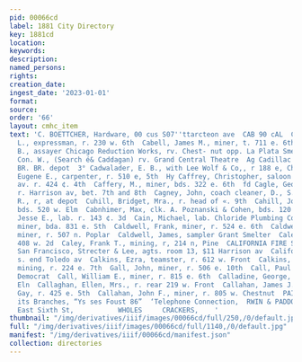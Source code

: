 ```yaml
---
pid: 00066cd
label: 1881 City Directory
key: 1881cd
location: 
keywords: 
description: 
named_persons: 
rights: 
creation_date: 
ingest_date: '2023-01-01'
format: 
source: 
order: '66'
layout: cmhc_item
text: 'C. BOETTCHER, Hardware, 00 cus S07''ttarcteon ave  CAB 90 cAL  Cc  Cabe, Jobn
  L., expressman, r. 230 w. 6th  Cabell, James M., miner, t. 711 e. 6th  Cabell, Robert
  B., assayer Chicago Reduction Works, rv. Chest- nut opp. La Plata Smelter  Caddagan,
  Con. W., (Search é& Caddagan) rv. Grand Central Theatre  Ag Cadillac House, opp.
  BR. BR. depot  3° Cadwalader, E. B., with Lee Wolf & Co,, r 188 e, Chestnut  ¢ Cadwell,
  Eugene E., carpenter, r. 510 e, 5th  Hy Caffrey, Christopher, saloon 412 Harrison
  av. r. 424 ¢. 4th  Caffery, M., miner, bds. 322 e. 6th  fd Cagle, George, operator,
  r. Harrison av, bet. 7th and 8th  Cagney, John, coach cleaner, D., S. P. & P. R.
  R., r, at depot  Cuhill, Bridget, Mra., r. head of «. 9th  Cahill, John_O. EL, smelter,
  bds. 520 w. Elm  Cabnhimer, Max, clk. A. Poznanski & Cohen, bds. 120 w. 5th  Cain,
  Jesse E., lab. r. 143 ¢. 3d  Cain, Michael, lab. Chloride Plumbing Co  Cairns, Luke,
  miner, bda. 831 e. Sth  Caldwell, Frank, miner, r. 524 e. 6th  Caldwell, George,
  miner, r. 507 n. Poplar  Caldwell, James, sampler Grant Smelter  Caley, Byron, r.
  408 w. 2d  Caley, Frank T., mining, r, 214 n, Pine  CALIFORNIA FIRE SURANCE CO.,
  San Francisco, Strecter & Lee, agts. room 13, $11 Harrison av  California Tunnel,
  s. end Toledo av  Calkins, Ezra, teamster, r. 612 w. Front  Calkins, Horace R.,
  mining, r. 224 e. 7th  Gall, John, miner, r. 506 e. 10th  Call, Paul J., printer
  Democrat  Call, William E., miner, r. 815 e. 6th  Calladine, George, bds. 601 w.
  Eln  Callaghan, Ellen, Mrs., r. rear 219 w. Front  Callahan, James J., moulder Frank
  Gay, r. 425 e. 5th  Callahan, John F., miner, r. 805 w. Chestnut  PAINTING in all
  its Branches, “Ys ses Foust 86”  ‘Telephone Connection,  RWIN & PADDOCK’S,  30)
  East Sixth St,           WHOLES     CRACKERS,    '
thumbnail: "/img/derivatives/iiif/images/00066cd/full/250,/0/default.jpg"
full: "/img/derivatives/iiif/images/00066cd/full/1140,/0/default.jpg"
manifest: "/img/derivatives/iiif/00066cd/manifest.json"
collection: directories
---
```

